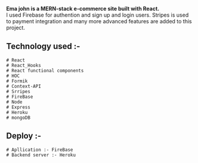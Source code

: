 **Ema john is a MERN-stack e-commerce site built with React.** <br/> I used Firebase for authention and sign up and login users.
Stripes is used to payment integration and many more advanced features are added to this project.


 
 
## Technology used :-
    # React
    # React_Hooks
    # React functional components
    # HOC 
    # Formik
    # Context-API
    # Srripes
    # FireBase
    # Node
    # Express
    # Heroku
    # mongoDB
	



## Deploy :-
    # Apllication :- FireBase
    # Backend server :- Heroku
















